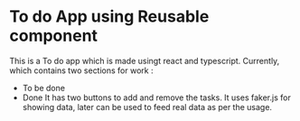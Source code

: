 # To do App using Reusable component

This is a To do app which is made usingt react and typescript. 
Currently, which contains two sections for work :

- To be done 
- Done
It has two buttons to add and remove the tasks.
It uses faker.js for showing data, later can be used to feed real data as per the usage.

